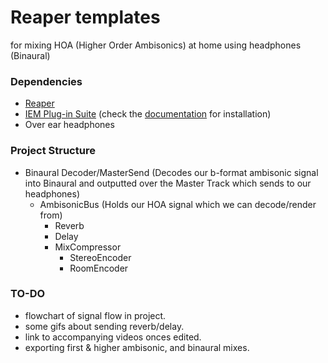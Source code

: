 # Reaper templates
 for mixing HOA (Higher Order Ambisonics) at home using headphones (Binaural)
 
 ### Dependencies
 
 + [Reaper](https://www.reaper.fm/download.php)
 + [IEM Plug-in Suite](https://plugins.iem.at/) (check the [documentation](https://plugins.iem.at/docs/installation/) for installation)
 + Over ear headphones

### Project Structure

+ Binaural Decoder/MasterSend (Decodes our b-format ambisonic signal into Binaural and outputted over the Master Track which sends to our headphones)
  + AmbisonicBus (Holds our HOA signal which we can decode/render from)
    + Reverb 
    + Delay
    + MixCompressor
      + StereoEncoder
      + RoomEncoder

### TO-DO ###

+ flowchart of signal flow in project.
+ some gifs about sending reverb/delay.
+ link to accompanying videos onces edited.
+ exporting first & higher ambisonic, and binaural mixes.


